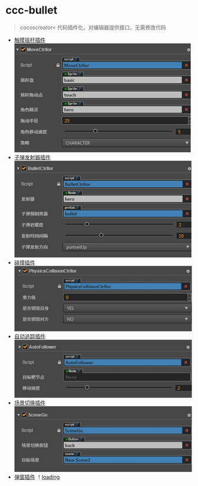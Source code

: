 # ccc-bullet

> cocoscreator&lt; 代码插件化，对编辑器提供接口，无需修改代码

- [触摸摇杆插件](https://github.com/Saber2pr/ccc-bullet/blob/master/assets/script/MoveCtrllor.js)
  ![loading](https://github.com/Saber2pr/MyWeb/raw/master/resource/MoveCtrllor.jpg)
- [子弹发射器插件](https://github.com/Saber2pr/ccc-bullet/blob/master/assets/script/BulletCtrllor.js)
  ![loading](https://github.com/Saber2pr/MyWeb/raw/master/resource/Bullet.jpg)
- [碰撞插件](https://github.com/Saber2pr/ccc-bullet/blob/master/assets/script/PhysicsCollisionCtrllor.js)
  ![loading](https://github.com/Saber2pr/MyWeb/raw/master/resource/collision.jpg)
- [自动追踪插件](https://github.com/Saber2pr/ccc-bullet/blob/master/assets/script/AutoFollower.js)
  ![loading](https://github.com/Saber2pr/MyWeb/blob/master/resource/follow.jpg)
- [场景切换插件](https://github.com/Saber2pr/ccc-bullet/blob/master/assets/script/SceneGo.js)
  ![loading](https://github.com/Saber2pr/MyWeb/raw/master/resource/scenego.jpg)
- [弹窗插件](https://github.com/Saber2pr/ccc-bullet/blob/master/assets/script/LayoutCtrllor.js)
  ！[loading](https://github.com/Saber2pr/MyWeb/raw/master/resource/LayoutCtrllor.jpg)
